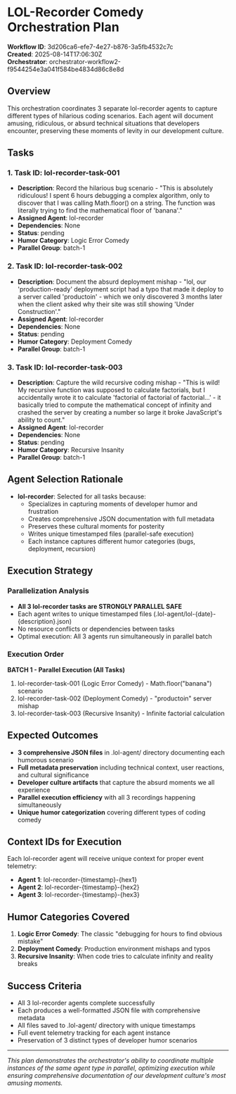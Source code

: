 # LOL-Recorder Comedy Orchestration Plan

**Workflow ID**: 3d206ca6-efe7-4e27-b876-3a5fb4532c7c  
**Created**: 2025-08-14T17:06:30Z  
**Orchestrator**: orchestrator-workflow2-f9544254e3a041f584be4834d86c8e8d  

## Overview

This orchestration coordinates 3 separate lol-recorder agents to capture different types of hilarious coding scenarios. Each agent will document amusing, ridiculous, or absurd technical situations that developers encounter, preserving these moments of levity in our development culture.

## Tasks

### 1. **Task ID**: lol-recorder-task-001
   - **Description**: Record the hilarious bug scenario - "This is absolutely ridiculous! I spent 6 hours debugging a complex algorithm, only to discover that I was calling Math.floor() on a string. The function was literally trying to find the mathematical floor of 'banana'."
   - **Assigned Agent**: lol-recorder
   - **Dependencies**: None
   - **Status**: pending
   - **Humor Category**: Logic Error Comedy
   - **Parallel Group**: batch-1

### 2. **Task ID**: lol-recorder-task-002
   - **Description**: Document the absurd deployment mishap - "lol, our 'production-ready' deployment script had a typo that made it deploy to a server called 'productoin' - which we only discovered 3 months later when the client asked why their site was still showing 'Under Construction'."
   - **Assigned Agent**: lol-recorder
   - **Dependencies**: None
   - **Status**: pending
   - **Humor Category**: Deployment Comedy
   - **Parallel Group**: batch-1

### 3. **Task ID**: lol-recorder-task-003
   - **Description**: Capture the wild recursive coding mishap - "This is wild! My recursive function was supposed to calculate factorials, but I accidentally wrote it to calculate 'factorial of factorial of factorial...' - it basically tried to compute the mathematical concept of infinity and crashed the server by creating a number so large it broke JavaScript's ability to count."
   - **Assigned Agent**: lol-recorder
   - **Dependencies**: None
   - **Status**: pending
   - **Humor Category**: Recursive Insanity
   - **Parallel Group**: batch-1

## Agent Selection Rationale

- **lol-recorder**: Selected for all tasks because:
  - Specializes in capturing moments of developer humor and frustration
  - Creates comprehensive JSON documentation with full metadata
  - Preserves these cultural moments for posterity
  - Writes unique timestamped files (parallel-safe execution)
  - Each instance captures different humor categories (bugs, deployment, recursion)

## Execution Strategy

### Parallelization Analysis
- **All 3 lol-recorder tasks are STRONGLY PARALLEL SAFE**
- Each agent writes to unique timestamped files (.lol-agent/lol-{date}-{description}.json)
- No resource conflicts or dependencies between tasks
- Optimal execution: All 3 agents run simultaneously in parallel batch

### Execution Order
**BATCH 1 - Parallel Execution (All Tasks)**
1. lol-recorder-task-001 (Logic Error Comedy) - Math.floor("banana") scenario
2. lol-recorder-task-002 (Deployment Comedy) - "productoin" server mishap
3. lol-recorder-task-003 (Recursive Insanity) - Infinite factorial calculation

## Expected Outcomes

- **3 comprehensive JSON files** in .lol-agent/ directory documenting each humorous scenario
- **Full metadata preservation** including technical context, user reactions, and cultural significance
- **Developer culture artifacts** that capture the absurd moments we all experience
- **Parallel execution efficiency** with all 3 recordings happening simultaneously
- **Unique humor categorization** covering different types of coding comedy

## Context IDs for Execution

Each lol-recorder agent will receive unique context for proper event telemetry:
- **Agent 1**: lol-recorder-{timestamp}-{hex1}
- **Agent 2**: lol-recorder-{timestamp}-{hex2}  
- **Agent 3**: lol-recorder-{timestamp}-{hex3}

## Humor Categories Covered

1. **Logic Error Comedy**: The classic "debugging for hours to find obvious mistake"
2. **Deployment Comedy**: Production environment mishaps and typos
3. **Recursive Insanity**: When code tries to calculate infinity and reality breaks

## Success Criteria

- All 3 lol-recorder agents complete successfully
- Each produces a well-formatted JSON file with comprehensive metadata
- All files saved to .lol-agent/ directory with unique timestamps
- Full event telemetry tracking for each agent instance
- Preservation of 3 distinct types of developer humor scenarios

---

*This plan demonstrates the orchestrator's ability to coordinate multiple instances of the same agent type in parallel, optimizing execution while ensuring comprehensive documentation of our development culture's most amusing moments.*